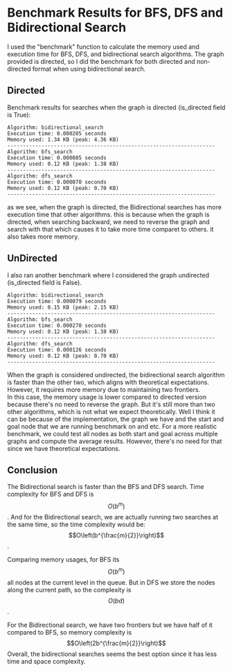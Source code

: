# Benchmark Results for BFS, DFS and Bidirectional Search

I used the "benchmark" function to calculate the memory used and execution time for BFS, DFS, and bidirectional search algorithms. 
The graph provided is directed, so I did the benchmark for both directed and non-directed format when using bidirectional search.


## Directed
Benchmark results for searches when the graph is directed (is_directed field is True):

    Algorithm: bidirectional_search
    Execution time: 0.000205 seconds
    Memory used: 1.34 KB (peak: 4.36 KB)
    -------------------------------------------------------------------
    Algorithm: bfs_search
    Execution time: 0.000085 seconds
    Memory used: 0.12 KB (peak: 1.38 KB)
    -------------------------------------------------------------------
    Algorithm: dfs_search
    Execution time: 0.000070 seconds
    Memory used: 0.12 KB (peak: 0.70 KB)
    -------------------------------------------------------------------
as we see, when the graph is directed, the Bidirectional searches has more execution time that other algorithms. this is because when the graph is directed, when searching backward, we need to reverse the graph and search with that which causes it to take more time comparet to others. it also takes more memory.

   
## UnDirected
I also ran another benchmark where I considered the graph undirected (is_directed field is False). 

    Algorithm: bidirectional_search
    Execution time: 0.000079 seconds
    Memory used: 0.15 KB (peak: 2.15 KB)
    -------------------------------------------------------------------
    Algorithm: bfs_search
    Execution time: 0.000270 seconds
    Memory used: 0.12 KB (peak: 1.38 KB)
    -------------------------------------------------------------------
    Algorithm: dfs_search
    Execution time: 0.000126 seconds
    Memory used: 0.12 KB (peak: 0.70 KB)
    -------------------------------------------------------------------

When the graph is considered undirected, the bidirectional search algorithm is faster than the other two, which aligns with theoretical expectations.  
However, it requires more memory due to maintaining two frontiers.  
In this case, the memory usage is lower compared to directed version because there's no need to reverse the graph. But it's still more than two other algorithms, which is not what we expect theoretically. Well I think it can be because of the implementation, the graph we have and the start and goal node that we are running benchmark on and etc.
For a more realistic benchmark, we could test all nodes as both start and goal across multiple graphs and compute the average results. However, there's no need for that since we have theoretical expectations.

## Conclusion
The Bidirectional search is faster than the BFS and DFS search. Time complexity for BFS and DFS is $$O(b^m)$$.
And for the Bidirectional search, we are actually running two searches at the same time, so the time complexity would be: $$O\left(b^{\frac{m}{2}}\right)$$.

Comparing memory usages, for BFS  its $$O(b^m)$$ all nodes at the current level in the queue. But in DFS we store the nodes along the current path, so the complexity is $$O(bd)$$.

For the Bidirectional search, we have two frontiers but we have half of it compared to BFS, so memory complexity is $$O\left(2b^{\frac{m}{2}}\right)$$
Overall, the bidirectional searches seems the best option since it has less time and space complexity.
